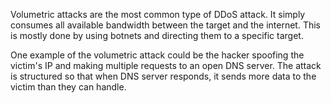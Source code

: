 Volumetric attacks are the most common type of DDoS attack. It simply consumes all available bandwidth between the target and the internet. This is mostly done by using botnets and directing them to a specific target.

One example of the volumetric attack could be the hacker spoofing the victim's IP and making multiple requests to an open DNS server. The attack is structured so that when DNS server responds, it sends more data to the victim than they can handle.
